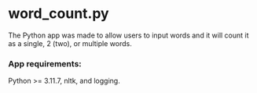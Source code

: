 # word_count.py
The Python app was made to allow users to input words and it will count it as a single, 2 (two), or multiple words.

### App requirements:
Python >= 3.11.7, nltk, and logging.
